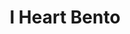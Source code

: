 ---
layout: place
title: "I Heart Bento"
permalink: /florida/pensacola/i-heart-bento.html
stateAbbr: FL
stateName: Florida
cityName: Pensacola
seo:
  name: "I Heart Bento"
  type: Restaurant
  links: http://www.iheartbentopensacola.com/
description: "Looking for sushi in Pensacola, Florida? Check out I Heart Bento for a delightful Japanese dining experience. Enjoy a variety of sushi and other dishes in a ..."
place_id: ChIJ6Zs-RheVkIgRgTs-aah9Tws
photos:
  - name: >-
      places/ChIJ6Zs-RheVkIgRgTs-aah9Tws/photos/AeeoHcIN8JW9ntXI3cR1VzVzWgD1w6CdAkZWhVeCE-37hrqKa2syJYP91sw1Uymi5ZgjQy9iU1y4CjbTL30cZVyvn9DtKcSQvTq1SocayZsZHacXTA5P9LcHgYuk422mWGPOIgp3Ac6XzpmSEI9ex4sc4sNa9D8RYdvzgFNOmpmAXMG0WMHpFQpNDml-zfWQl9dgazOu30GDRVgmX6p-p9MRFsp_Wrrbhm9mrvLOSYnnatoBtfILnLGdftfMF-6g_CEDst9HTrb9cZoiQi1MrXsc27x3tbprHOP2mvP8MrjLDCg2aBLXFzTy2AZhugA3XC8irxSJMouzzu6T6cLgI106Y4fsAfY6COSCqs5Ls5z4Sf4OfdHua2KyMSzkx-xVvdsSVTZ4vqgd9Pca8r_Yb6LoH_Zl5RFIyWScYzm0t6JOfgiTBk07
    widthPx: 4032
    heightPx: 3024
    authorAttributions:
      - displayName: donnie
        uri: https://maps.google.com/maps/contrib/105925475940191432403
        photoUri: >-
          https://lh3.googleusercontent.com/a-/ALV-UjXqLBs1Ax8aigW3zxUCsuklaQxtNjbHAXEXnMKJduZVuqQqM8Xbzw=s100-p-k-no-mo
    flagContentUri: >-
      https://www.google.com/local/imagery/report/?cb_client=maps_api_places.places_api&image_key=!1e10!2sCIHM0ogKEICAgIDP6cmGmwE&hl=en-US
    googleMapsUri: >-
      https://www.google.com/maps/place//data=!3m4!1e2!3m2!1sCIHM0ogKEICAgIDP6cmGmwE!2e10!4m2!3m1!1s0x88909517463e9be9:0xb4f7da8693e3b81
  - name: >-
      places/ChIJ6Zs-RheVkIgRgTs-aah9Tws/photos/AeeoHcKkQLzvOWZgDu5rsdtz02WD6brPyNs31B3TqUMKwB4bJIVilEg9_8rV8MSCdtTaLnw8skDd08eM7KsD8IViT_9Qt3C1moqYw0f8ERGTHPnGxRs96TZqo2meoDlaRYBqJV275oSodL7Z7qWLWsUjZ3Wu4ddaPSV0m8rJZa6lTiW3J2T-3tL5Tw_lLQCalvqK0MnabKfYRMoP-C55irB8V5hIna9MTJmDZp4ACoQxVEiUb98xptPBu3CUtOWgLRRX9LeE6VsfbN-W_m3cYPNQ2g7WAk3ngZDdcbv49VWXBCV-3t85M_w3-JBqXqctr3DVJvpqPL-1GYUd8UDNVAa2b_qid7tFFlHMYJ52y_k7gZtXbwbDERIQile4UNf_5zOB1MHZCfNFt_okXwuM51QOKKFlthFqWl33bxY9PCdEhQs1Mi-r
    widthPx: 3024
    heightPx: 4032
    authorAttributions:
      - displayName: Jazzy Girl
        uri: https://maps.google.com/maps/contrib/108421100837400755611
        photoUri: >-
          https://lh3.googleusercontent.com/a-/ALV-UjWSCAZfqbjztTWJQZO2S214Qn072wLT1wPuZqusWKwQk8v4k-U=s100-p-k-no-mo
    flagContentUri: >-
      https://www.google.com/local/imagery/report/?cb_client=maps_api_places.places_api&image_key=!1e10!2sCIHM0ogKEICAgMDwj__etQE&hl=en-US
    googleMapsUri: >-
      https://www.google.com/maps/place//data=!3m4!1e2!3m2!1sCIHM0ogKEICAgMDwj__etQE!2e10!4m2!3m1!1s0x88909517463e9be9:0xb4f7da8693e3b81
  - name: >-
      places/ChIJ6Zs-RheVkIgRgTs-aah9Tws/photos/AeeoHcLxFlMNS8ADdrpj_mOOS-exIQDD6m9XMHRbRLvLjLGhBnM-SaGtWd_V0-i7qOzfZVcadtGvNE4OmGUWvz3r21aR_zuhAxY1A1DZwhpjfmspeJh8OyoOZzq6apzkB5O2m5S5v0RShDBTNOfUGdmZPen4sHbzE8Fup5NppVPTCbpmmwmRPSO5ayZ7mVSB_si1J9FwgpZrdhbBs9EVvCVpAba9gImE1X1yUl9ivOXDMRVQeG_YXX8YAaxhEQ3yIhBQmj7gevl8_thzhFyPahJXsvOrvlQ3Ac6bY-0nNsa1SIYRAJf1JnUlH4pMXZGSmZDNVEqZKivIbsagJIfyoUve37RZsnFhzCd_rT1OM8RkcvDIPN0gBiLaGx6gr-dKhogCh-Ac2LXHJaGKLmnhmVSZwyxdI0LOo5ZVe7F-ANiN6qtQwA
    widthPx: 4032
    heightPx: 3024
    authorAttributions:
      - displayName: Kanae Malbrough
        uri: https://maps.google.com/maps/contrib/112041440189907781211
        photoUri: >-
          https://lh3.googleusercontent.com/a-/ALV-UjVjpYidsGxsyTmvL-cgv_7VaFgAzpSh-TIhDgAd8Nl0pmfxZour=s100-p-k-no-mo
    flagContentUri: >-
      https://www.google.com/local/imagery/report/?cb_client=maps_api_places.places_api&image_key=!1e10!2sCIHM0ogKEICAgICh9ev3OQ&hl=en-US
    googleMapsUri: >-
      https://www.google.com/maps/place//data=!3m4!1e2!3m2!1sCIHM0ogKEICAgICh9ev3OQ!2e10!4m2!3m1!1s0x88909517463e9be9:0xb4f7da8693e3b81
  - name: >-
      places/ChIJ6Zs-RheVkIgRgTs-aah9Tws/photos/AeeoHcIVcrFhR4vGfHrN_-6Zw3zpGdbLo6sNafgqyuKMeQsLgamv6Nz8KtE1rxn1YeKj9_xnyWHu-i0QOR-idL6kwsvnhX_yYbp9H7bZzJeXwOIdBFd7arbA6tCv8wA1ymKLlcFf6B1ravCMSiIrz3YDMpKdrrGiYsnsKsJVGFDTdBjVe1UXu8VK54umv86UGsnVCOKnugYG4Vl3BnJo0DD7SKct6zzWBClawqzu45OywaEH1HALDEeDAdy__M8osxnoilFeJNZcuio8cV44HWUdiVdkF08iaVTwPvWVZsKT2pIRk2YAT-b_VZveQQHCq4pAmDMAdIp7_dVeBE4Vgs5-n5X4uB0_u-59Hq-HGR6ofdBlFJtbgvR0SW9rkDW_vl4Aj3JVKhjq4OtzAgoOUHvHBCdIPsYGS3d8MTvDXnKLRwA
    widthPx: 3024
    heightPx: 4032
    authorAttributions:
      - displayName: Eric Hovind
        uri: https://maps.google.com/maps/contrib/103497516528369001029
        photoUri: >-
          https://lh3.googleusercontent.com/a-/ALV-UjUlHKWDxE6BaOCZ39Nsy38eNcc9spmdpYwW0A4CE4XG6KFYTVm8=s100-p-k-no-mo
    flagContentUri: >-
      https://www.google.com/local/imagery/report/?cb_client=maps_api_places.places_api&image_key=!1e10!2sCIHM0ogKEICAgICDtc7GEw&hl=en-US
    googleMapsUri: >-
      https://www.google.com/maps/place//data=!3m4!1e2!3m2!1sCIHM0ogKEICAgICDtc7GEw!2e10!4m2!3m1!1s0x88909517463e9be9:0xb4f7da8693e3b81
  - name: >-
      places/ChIJ6Zs-RheVkIgRgTs-aah9Tws/photos/AeeoHcIPL9tYvA9gsH7aM7a7olKrAE9jp5LTvR1M-XidOeBgFagxpT8sOGWQyKO649bvGc8RaHlbNJD8n7U5L9NVShYW8eKG5NxKLggXXGjbJ6h3BUy0QSSFzgsozWA14WbqhpW9neVBHFM7JETMXIlqppFJlVUfNTc1Xzku-Ea7aSfY6i9XH2WsGYWW63RczT3OadIFkvjqJoUNul5gwc7nVZ8tnFBePmVIr4UDNVe8jzcJA5RKN_jyNZ8HW_5TXQbS7kJfbmOKd45i65V9AmJ2X4uLRI_xF4c9-2SyyyIvUdLko7zlWXLONqX7qAnPu2CjQ708Fb4hLPudABBfTwsUEikwZyP9ix5diO6zzE2ejpzMrZs4JOW66ZUyH8micpBuv0Qrvzx4QzADtFOWrCqWXZw3rCivVLw40jpRwRsRfdjC2fSY
    widthPx: 4032
    heightPx: 2268
    authorAttributions:
      - displayName: Cindy Woodhead
        uri: https://maps.google.com/maps/contrib/102437369261531749304
        photoUri: >-
          https://lh3.googleusercontent.com/a-/ALV-UjXbAQ7YVwIDmYelNv3C7JcC52xPeuBDXyus0xRin48n6_S0RuTyzA=s100-p-k-no-mo
    flagContentUri: >-
      https://www.google.com/local/imagery/report/?cb_client=maps_api_places.places_api&image_key=!1e10!2sCIHM0ogKEICAgIDkzO_EkAE&hl=en-US
    googleMapsUri: >-
      https://www.google.com/maps/place//data=!3m4!1e2!3m2!1sCIHM0ogKEICAgIDkzO_EkAE!2e10!4m2!3m1!1s0x88909517463e9be9:0xb4f7da8693e3b81
  - name: >-
      places/ChIJ6Zs-RheVkIgRgTs-aah9Tws/photos/AeeoHcLB4-ZdB7wSpfD1PG-Y62BYEBQiTKZcaQNACmenaUqGeS4rQU5kItXggnMEpNTWtvGOHnolC7q-6Pq2jZb1Jin_Vkh7OOof89XaG4Kf1cq5J1Z5vs8frJ46ZoePSN7nV-yAIe0VuWh5lIxmuUqJBUcx1YAWhGABYOhzOydkHj5kBdfdFbzchMNN8XH9yHRCMTn3w9uckj0-CW6KPHMFBhzsXzZK_pZcHvxu0X-EcptuoKa3OwwotD_QoRrsB05_A7H8c17SVWVAPxWxeahLfYLRhLMhRpN559nppQ34WaZYyBbj3JTsew3Ntb-MEREgJd4TxfOO5Wea8vdAFaF0DOUYW9PBKebSSuJFevehh6twLtsTYkoBaQFFQ1Ot4Z7UFSuJdN4qOMSvXMpsnaVI46k_NtlWz_jVKbrOe8MUBTOFEsAu
    widthPx: 3024
    heightPx: 4032
    authorAttributions:
      - displayName: Dustin Roy
        uri: https://maps.google.com/maps/contrib/102093096557163730671
        photoUri: >-
          https://lh3.googleusercontent.com/a/ACg8ocIUmlRsqHv9Jr41CAbHEi9M4SVB_sSWLLhveIrKOggbTBzcfQ=s100-p-k-no-mo
    flagContentUri: >-
      https://www.google.com/local/imagery/report/?cb_client=maps_api_places.places_api&image_key=!1e10!2sCIHM0ogKEICAgIDr3sTi-wE&hl=en-US
    googleMapsUri: >-
      https://www.google.com/maps/place//data=!3m4!1e2!3m2!1sCIHM0ogKEICAgIDr3sTi-wE!2e10!4m2!3m1!1s0x88909517463e9be9:0xb4f7da8693e3b81
  - name: >-
      places/ChIJ6Zs-RheVkIgRgTs-aah9Tws/photos/AeeoHcLySb1COX2i3-GYfWgBIIDqOpG6ZcuAHP3wVXqto8cLh-rVilFYJ4TX7qFPtNqfgKXQzLKBZnyDuNdP7A2d9uAoYGz6ejQpdwAnlzz0fYeWRDemXf66tO45kEaC7SS5IfS1nClM6c0BeOVI_64Yjbd8JqDick6mjqYRtETXJgZSSEI9VAHWtBx-S83M_1_9z84Zx7rod1bSF9LephzZHV_d4UgE69-JyrNgtsCG-l0goGjtpnCpdmZwOI27biVAB7KpNl8SP7-zl2njyfbuZ8i7DoD9SkEv_HuAhI0Qfpy7FcIGx4qxojg3nfhYfv8BJJhIfpkWed9fj1SEfqaI3qIEtTsUKvriF1fvdMCHPUv5_i45wbGX4HU3Zwvvnn7W8iXEVrSjvoim5WE572qg3q8on-jmCCjGUcvOMNlb79E1JQ
    widthPx: 4048
    heightPx: 3036
    authorAttributions:
      - displayName: Chad Boteler
        uri: https://maps.google.com/maps/contrib/103037667889654481978
        photoUri: >-
          https://lh3.googleusercontent.com/a-/ALV-UjXUnkWxVOHgIIprvNhMVpSjKqYhp1oaB5LcpyBuPSSb--ZVS_ic=s100-p-k-no-mo
    flagContentUri: >-
      https://www.google.com/local/imagery/report/?cb_client=maps_api_places.places_api&image_key=!1e10!2sCIHM0ogKEICAgICk3aH2ag&hl=en-US
    googleMapsUri: >-
      https://www.google.com/maps/place//data=!3m4!1e2!3m2!1sCIHM0ogKEICAgICk3aH2ag!2e10!4m2!3m1!1s0x88909517463e9be9:0xb4f7da8693e3b81
  - name: >-
      places/ChIJ6Zs-RheVkIgRgTs-aah9Tws/photos/AeeoHcILtEDEttY655CPG9MA9xinesbUmemgAs5xb7td6vYZKh1b21q_dSDcuAA_UHPtXBJJrooAfidTEdXiwiSu0dgVNIIbGo4jBIb-te8dcFENMJoPW5ZtOw0al-8JcCErd0CV2tLuuzyUTNRQO9zNVsu4G2F8wr9_yHN5-l_zuiWNae1BqUJN7dY1DvdaNS76lh6m5YBsVJj_E8MHyKOKsCsccj6RlopcZtinpeM4qr9SyC6u4OR0m5e3Kll1LC45aN4AqlbZRaxnJEwZJXYFDUe71WuAVhl_Xril6ba_FYb7Qn3Xy_hG26CoSJDttuKK9l-u1XSnFraYka4Rm2HyhFppUiL9ByBQRGibH1RPRLQ5w9I_G_rwTvd035iRCd3GgEfGUehXHPcu5DDZ1LNNqfwBC-HDLbBMbj9xQzKO39AVTA
    widthPx: 3024
    heightPx: 4032
    authorAttributions:
      - displayName: Asiah P
        uri: https://maps.google.com/maps/contrib/103935794354854376614
        photoUri: >-
          https://lh3.googleusercontent.com/a-/ALV-UjXYvBOMkeJPGCzChThUnNFXnfXBFJirthoVHt4d4CsDg0eDtbx6Lw=s100-p-k-no-mo
    flagContentUri: >-
      https://www.google.com/local/imagery/report/?cb_client=maps_api_places.places_api&image_key=!1e10!2sCIHM0ogKEICAgIC_pP3hJQ&hl=en-US
    googleMapsUri: >-
      https://www.google.com/maps/place//data=!3m4!1e2!3m2!1sCIHM0ogKEICAgIC_pP3hJQ!2e10!4m2!3m1!1s0x88909517463e9be9:0xb4f7da8693e3b81
  - name: >-
      places/ChIJ6Zs-RheVkIgRgTs-aah9Tws/photos/AeeoHcIKA0R0Kc4akJOEtqvx10Zg8zWbSJm1Uev0oEDwCswU4SJCZ5ji2f8td9qdTfHvBunXPgk9skgJLpkyVF1k1yDY4LnfhqTJevNPDGZqTxSbsknsyk1PgXZ5Xmm-BDcUl7efo2l6ugile8G0zvs6CkjVwi3wxKBujPSIsyEgJ-zPZt3cmQ7nlcrZNMu5UHSr6HpeauWzxwZrxdumJwF4gvaEGMkFG88LrHfrB6gS_6yVA5vQNOxiOiqbrzt_aWnMkvEmRzlanbtYlmgdc1yTYKnGKhkWFGiAlrPqojRARfzK9i6s72KDTY1gXu5r8uO9xz8eD5EdcBxMRQXDR3qRUPoeGtu3cCGuKIgixtLN-hgWxYIbc7i4vrhu6wK07GZ41Czno382F4zTIatHkLyx5EYaN3RSQt7VW-GnpJcNnLWH5Uwy
    widthPx: 1512
    heightPx: 2278
    authorAttributions:
      - displayName: Kathleen McCrea
        uri: https://maps.google.com/maps/contrib/100737485990062206176
        photoUri: >-
          https://lh3.googleusercontent.com/a-/ALV-UjW5OI81113GsX_NYL9JCbkzzjYNM5OGLUXIHmsOKSful7T4X7SjNA=s100-p-k-no-mo
    flagContentUri: >-
      https://www.google.com/local/imagery/report/?cb_client=maps_api_places.places_api&image_key=!1e10!2sCIHM0ogKEICAgICd0J3cswE&hl=en-US
    googleMapsUri: >-
      https://www.google.com/maps/place//data=!3m4!1e2!3m2!1sCIHM0ogKEICAgICd0J3cswE!2e10!4m2!3m1!1s0x88909517463e9be9:0xb4f7da8693e3b81
  - name: >-
      places/ChIJ6Zs-RheVkIgRgTs-aah9Tws/photos/AeeoHcIeWwDSueKR6HOz2EkYvEiVTQXZv63eODSOzGjaA2M7_ouc7LhU7kqxrt2NW31By05hvxb1TGQnU7Wz0HuuXHmOPMVCBP6eA3XYRYwdbhnykP6CRZp7jK8qUX6mhTGvn2Z0C0kxi7BC-igWstdMK6D56FYLXoKOglv-4V-ZpmxgZj5PGvYIRC0yecjEaoBVlwXPnmqKqdAZsyiI2lWTBONMMPOgud3OYZpT2vSeD_NUf49do1lf1KoKAVJ2eCQO7V27C0jkKwRD8UPWRmTFNZ-YDlVuua64SVbnR8k_m7HuxcQZtyilD-VXVDMJsqk3r46ruiTidfqMf5jC-iXDz-wN4UuW3Y8S-64f6FTcmf174EtnQ8Uy4EthYrTLD3j9CsASIbfMUfy2OLH39rGLJ2PfGNtEnFhHW5sBCTD_qqC3Pw
    widthPx: 3024
    heightPx: 4032
    authorAttributions:
      - displayName: Asiah P
        uri: https://maps.google.com/maps/contrib/103935794354854376614
        photoUri: >-
          https://lh3.googleusercontent.com/a-/ALV-UjXYvBOMkeJPGCzChThUnNFXnfXBFJirthoVHt4d4CsDg0eDtbx6Lw=s100-p-k-no-mo
    flagContentUri: >-
      https://www.google.com/local/imagery/report/?cb_client=maps_api_places.places_api&image_key=!1e10!2sCIHM0ogKEICAgIC_pP3hRQ&hl=en-US
    googleMapsUri: >-
      https://www.google.com/maps/place//data=!3m4!1e2!3m2!1sCIHM0ogKEICAgIC_pP3hRQ!2e10!4m2!3m1!1s0x88909517463e9be9:0xb4f7da8693e3b81
address: '875 E 9 Mile Rd #10, Pensacola, FL 32514, USA'
street: '875 E 9 Mile Rd #10'
city: Pensacola
state: FL
zip: '32514'
country: USA
neighborhood: North Central Pensacola
latitude: '30.531967'
longitude: '-87.245937'
accessibility_options:
  wheelchairAccessibleParking: true
  wheelchairAccessibleEntrance: true
  wheelchairAccessibleRestroom: true
  wheelchairAccessibleSeating: true
business_status: OPERATIONAL
name: I Heart Bento
google_maps_links:
  directionsUri: >-
    https://www.google.com/maps/dir//''/data=!4m7!4m6!1m1!4e2!1m2!1m1!1s0x88909517463e9be9:0xb4f7da8693e3b81!3e0
  placeUri: https://maps.google.com/?cid=815008219851012993
  writeAReviewUri: >-
    https://www.google.com/maps/place//data=!4m3!3m2!1s0x88909517463e9be9:0xb4f7da8693e3b81!12e1
  reviewsUri: >-
    https://www.google.com/maps/place//data=!4m4!3m3!1s0x88909517463e9be9:0xb4f7da8693e3b81!9m1!1b1
  photosUri: >-
    https://www.google.com/maps/place//data=!4m3!3m2!1s0x88909517463e9be9:0xb4f7da8693e3b81!10e5
primary_type: Restaurant
opening_hours:
  regular: null
  current: null
secondary_opening_hours:
  regular:
    weekdayDescriptions: null
    type: null
  current:
    weekdayDescriptions: null
    type: null
phone: (850) 495-2458
price_level: PRICE_LEVEL_MODERATE
price_range: $10 &ndash; $20
rating: '4.3'
rating_count: 418
website: http://www.iheartbentopensacola.com/
reviews:
  - name: >-
      places/ChIJ6Zs-RheVkIgRgTs-aah9Tws/reviews/ChZDSUhNMG9nS0VJQ0FnTUR3al9fZVZREAE
    relativePublishTimeDescription: 2 weeks ago
    rating: 5
    text:
      text: >-
        My bf and I had a great time for our first night there and it was his
        birthday. Didn’t tell the staff that but they all treated us like they
        knew! The bento boxes are awesome. You get a lot of food for the price,
        under $15 each! We love the anime themed drinks and music. Coming back
        here with friends soon! It is also LGBTQ+ friendly, super plus!
      languageCode: en
    originalText:
      text: >-
        My bf and I had a great time for our first night there and it was his
        birthday. Didn’t tell the staff that but they all treated us like they
        knew! The bento boxes are awesome. You get a lot of food for the price,
        under $15 each! We love the anime themed drinks and music. Coming back
        here with friends soon! It is also LGBTQ+ friendly, super plus!
      languageCode: en
    authorAttribution:
      displayName: Jazzy Girl
      uri: https://www.google.com/maps/contrib/108421100837400755611/reviews
      photoUri: >-
        https://lh3.googleusercontent.com/a-/ALV-UjWSCAZfqbjztTWJQZO2S214Qn072wLT1wPuZqusWKwQk8v4k-U=s128-c0x00000000-cc-rp-mo-ba2
    publishTime: '2025-03-29T02:02:12.209680Z'
    flagContentUri: >-
      https://www.google.com/local/review/rap/report?postId=ChZDSUhNMG9nS0VJQ0FnTUR3al9fZVZREAE&d=17924085&t=1
    googleMapsUri: >-
      https://www.google.com/maps/reviews/data=!4m6!14m5!1m4!2m3!1sChZDSUhNMG9nS0VJQ0FnTUR3al9fZVZREAE!2m1!1s0x88909517463e9be9:0xb4f7da8693e3b81
  - name: >-
      places/ChIJ6Zs-RheVkIgRgTs-aah9Tws/reviews/ChZDSUhNMG9nS0VJQ0FnTUN3eWRXVkZREAE
    relativePublishTimeDescription: 3 weeks ago
    rating: 5
    text:
      text: >-
        1000/10 rating such amazing staff and 1000/10 food it was my first time
        coming and best believe i will come again will recommend the kimchi was
        amazing ribs were so good and well seasoned and the rice was delicious
      languageCode: en
    originalText:
      text: >-
        1000/10 rating such amazing staff and 1000/10 food it was my first time
        coming and best believe i will come again will recommend the kimchi was
        amazing ribs were so good and well seasoned and the rice was delicious
      languageCode: en
    authorAttribution:
      displayName: Joann Saldana
      uri: https://www.google.com/maps/contrib/108828685973119040035/reviews
      photoUri: >-
        https://lh3.googleusercontent.com/a-/ALV-UjVbNkm1b_JwnKyrHcqX2Od2vEEZJAtvJD9KUJa_w4OFeCkyq3Xm=s128-c0x00000000-cc-rp-mo
    publishTime: '2025-03-19T17:20:32.470546Z'
    flagContentUri: >-
      https://www.google.com/local/review/rap/report?postId=ChZDSUhNMG9nS0VJQ0FnTUN3eWRXVkZREAE&d=17924085&t=1
    googleMapsUri: >-
      https://www.google.com/maps/reviews/data=!4m6!14m5!1m4!2m3!1sChZDSUhNMG9nS0VJQ0FnTUN3eWRXVkZREAE!2m1!1s0x88909517463e9be9:0xb4f7da8693e3b81
  - name: >-
      places/ChIJ6Zs-RheVkIgRgTs-aah9Tws/reviews/ChdDSUhNMG9nS0VJQ0FnSUNfcFAzaC1RRRAB
    relativePublishTimeDescription: 3 months ago
    rating: 2
    text:
      text: >-
        We came here last Friday night after seeing some pictures on google and
        deciding it looked good. Cute little place when we walked in, but nobody
        was there to greet us. We decided to grab a couple of menus and sit down
        to decide. After about 7-10 mins we walked back to the front, nobody
        greeted us still but we heard a few teenage voices from the back
        laughing and talking. We coughed and shuffled and tried to make our
        presence known.


        After waiting a few minutes nobody came, but I didn’t want to call out
        through the curtain or be rude, so I ended up just calling the place
        that way they heard the phone ring. Someone eventually came to the front
        after hearing the phone ring and took our order, covering her mouth
        while chewing food. Our bobas were brought to us, and the boba pearls
        were not even cooked all the way 😂 you would think for a place that
        strongly advertises boba AND has a sister store that sells boba, they
        wouldn’t be hard and undercooked. I didn’t want to be a pain and bring
        it up to them so we tried to brush it off.

        They didn’t bring out our meals together, so I sat and waited about 5
        mins while my bf ate his. The “salad” was just lettuce with sauce. No
        other toppings. The sushi was pretty good.

        Other customers came in and were greeted quickly, unlike we were.
        Overall, the workers were polite but crappy service, food was alright,
        and the undercooked boba sucked. Wasn’t worth the money
      languageCode: en
    originalText:
      text: >-
        We came here last Friday night after seeing some pictures on google and
        deciding it looked good. Cute little place when we walked in, but nobody
        was there to greet us. We decided to grab a couple of menus and sit down
        to decide. After about 7-10 mins we walked back to the front, nobody
        greeted us still but we heard a few teenage voices from the back
        laughing and talking. We coughed and shuffled and tried to make our
        presence known.


        After waiting a few minutes nobody came, but I didn’t want to call out
        through the curtain or be rude, so I ended up just calling the place
        that way they heard the phone ring. Someone eventually came to the front
        after hearing the phone ring and took our order, covering her mouth
        while chewing food. Our bobas were brought to us, and the boba pearls
        were not even cooked all the way 😂 you would think for a place that
        strongly advertises boba AND has a sister store that sells boba, they
        wouldn’t be hard and undercooked. I didn’t want to be a pain and bring
        it up to them so we tried to brush it off.

        They didn’t bring out our meals together, so I sat and waited about 5
        mins while my bf ate his. The “salad” was just lettuce with sauce. No
        other toppings. The sushi was pretty good.

        Other customers came in and were greeted quickly, unlike we were.
        Overall, the workers were polite but crappy service, food was alright,
        and the undercooked boba sucked. Wasn’t worth the money
      languageCode: en
    authorAttribution:
      displayName: Asiah P
      uri: https://www.google.com/maps/contrib/103935794354854376614/reviews
      photoUri: >-
        https://lh3.googleusercontent.com/a-/ALV-UjXYvBOMkeJPGCzChThUnNFXnfXBFJirthoVHt4d4CsDg0eDtbx6Lw=s128-c0x00000000-cc-rp-mo
    publishTime: '2025-01-13T01:40:26.530781Z'
    flagContentUri: >-
      https://www.google.com/local/review/rap/report?postId=ChdDSUhNMG9nS0VJQ0FnSUNfcFAzaC1RRRAB&d=17924085&t=1
    googleMapsUri: >-
      https://www.google.com/maps/reviews/data=!4m6!14m5!1m4!2m3!1sChdDSUhNMG9nS0VJQ0FnSUNfcFAzaC1RRRAB!2m1!1s0x88909517463e9be9:0xb4f7da8693e3b81
  - name: >-
      places/ChIJ6Zs-RheVkIgRgTs-aah9Tws/reviews/ChdDSUhNMG9nS0VJQ0FnTUR3el9QZTZRRRAB
    relativePublishTimeDescription: 2 weeks ago
    rating: 5
    text:
      text: >-
        This is my favorite restaurant in Pensacola! I recommend to everyone.
        The chef that is there every day (maybe owner?) is very very pleasant
        and every cashier has been great. The games are fun to play and the
        restaurant is very clean! I have never had a bad experience.
      languageCode: en
    originalText:
      text: >-
        This is my favorite restaurant in Pensacola! I recommend to everyone.
        The chef that is there every day (maybe owner?) is very very pleasant
        and every cashier has been great. The games are fun to play and the
        restaurant is very clean! I have never had a bad experience.
      languageCode: en
    authorAttribution:
      displayName: Brooke
      uri: https://www.google.com/maps/contrib/104718106948461483946/reviews
      photoUri: >-
        https://lh3.googleusercontent.com/a/ACg8ocLMZEfyIU2zMJrA-CVzgYupK6UM3a545Lq1mHiGd1VmxI-WIQ=s128-c0x00000000-cc-rp-mo-ba2
    publishTime: '2025-03-29T02:55:17.456541Z'
    flagContentUri: >-
      https://www.google.com/local/review/rap/report?postId=ChdDSUhNMG9nS0VJQ0FnTUR3el9QZTZRRRAB&d=17924085&t=1
    googleMapsUri: >-
      https://www.google.com/maps/reviews/data=!4m6!14m5!1m4!2m3!1sChdDSUhNMG9nS0VJQ0FnTUR3el9QZTZRRRAB!2m1!1s0x88909517463e9be9:0xb4f7da8693e3b81
  - name: >-
      places/ChIJ6Zs-RheVkIgRgTs-aah9Tws/reviews/ChZDSUhNMG9nS0VJQ0FnTURnc29hckt3EAE
    relativePublishTimeDescription: a month ago
    rating: 5
    text:
      text: >-
        usually get delivery or pickup from here and it’s always been amazing!!!
        i’m vegan so i really appreciate how many options they have ☺️☺️ they
        have really generous portions and the staff has always been very sweet
        every time i pick up
      languageCode: en
    originalText:
      text: >-
        usually get delivery or pickup from here and it’s always been amazing!!!
        i’m vegan so i really appreciate how many options they have ☺️☺️ they
        have really generous portions and the staff has always been very sweet
        every time i pick up
      languageCode: en
    authorAttribution:
      displayName: emma
      uri: https://www.google.com/maps/contrib/103983482756184717295/reviews
      photoUri: >-
        https://lh3.googleusercontent.com/a-/ALV-UjWcUx6FO1mBD31F37Gf-T3EySwDr9d3GiFuEUHM5KMaZt23hSJh=s128-c0x00000000-cc-rp-mo-ba3
    publishTime: '2025-02-23T19:09:13.945254Z'
    flagContentUri: >-
      https://www.google.com/local/review/rap/report?postId=ChZDSUhNMG9nS0VJQ0FnTURnc29hckt3EAE&d=17924085&t=1
    googleMapsUri: >-
      https://www.google.com/maps/reviews/data=!4m6!14m5!1m4!2m3!1sChZDSUhNMG9nS0VJQ0FnTURnc29hckt3EAE!2m1!1s0x88909517463e9be9:0xb4f7da8693e3b81
parking_options:
  freeParkingLot: true
  freeStreetParking: true
  valetParking: false
payment_options:
  acceptsCreditCards: true
  acceptsDebitCards: true
  acceptsCashOnly: false
allow_dogs: null
curbside_pickup: null
delivery: true
dine_in: true
good_for_children: true
good_for_groups: true
good_for_sports: false
live_music: false
menu_for_children: true
outdoor_seating: false
reservable: false
restroom: true
serves_beer: false
serves_breakfast: false
serves_brunch: null
serves_cocktails: false
serves_coffee: true
serves_dinner: true
serves_dessert: false
serves_lunch: true
serves_vegetarian_food: true
serves_wine: false
takeout: true
summary: null

---